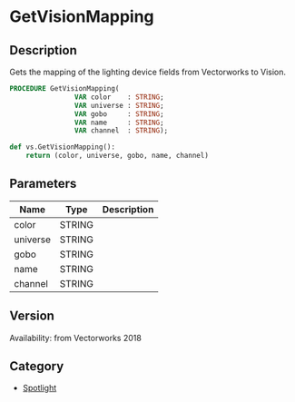 # GetVisionMapping

## Description
Gets the mapping of the lighting device fields from Vectorworks to Vision.

```pascal
PROCEDURE GetVisionMapping(
				VAR color    : STRING;
				VAR universe : STRING;
				VAR gobo     : STRING;
				VAR name     : STRING;
				VAR channel  : STRING);
```

```python
def vs.GetVisionMapping():
    return (color, universe, gobo, name, channel)
```

## Parameters
|Name|Type|Description|
|---|---|---|
|color|STRING|   |
|universe|STRING|   |
|gobo|STRING|   |
|name|STRING|   |
|channel|STRING|   |

## Version
Availability: from Vectorworks 2018

## Category
* [Spotlight](../Categories/Spotlight.md)
